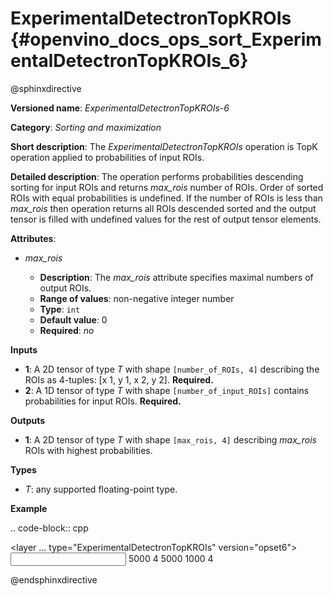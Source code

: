 # ExperimentalDetectronTopKROIs  {#openvino_docs_ops_sort_ExperimentalDetectronTopKROIs_6}

@sphinxdirective

**Versioned name**: *ExperimentalDetectronTopKROIs-6*

**Category**: *Sorting and maximization*

**Short description**: The *ExperimentalDetectronTopKROIs* operation is TopK operation applied to probabilities of input
ROIs.

**Detailed description**: The operation performs probabilities descending sorting for input ROIs and returns *max_rois*
number of ROIs. Order of sorted ROIs with equal probabilities is undefined. If the number of ROIs is less than *max_rois*
then operation returns all ROIs descended sorted and the output tensor is filled with undefined values for the rest of
output tensor elements.

**Attributes**:

* *max_rois*

  * **Description**: The *max_rois* attribute specifies maximal numbers of output ROIs.
  * **Range of values**: non-negative integer number
  * **Type**: ``int``
  * **Default value**: 0
  * **Required**: *no*

**Inputs**

* **1**: A 2D tensor of type *T* with shape ``[number_of_ROIs, 4]`` describing the ROIs as 4-tuples: [x 1, y 1, x 2, y 2]. **Required.**
* **2**: A 1D tensor of type *T* with shape ``[number_of_input_ROIs]`` contains probabilities for input ROIs. **Required.**

**Outputs**

* **1**: A 2D tensor of type *T* with shape ``[max_rois, 4]`` describing *max_rois* ROIs with highest probabilities.

**Types**

* *T*: any supported floating-point type.

**Example**

.. code-block:: cpp
   
   <layer ... type="ExperimentalDetectronTopKROIs" version="opset6">
       <data max_rois="1000"/>
       <input>
           <port id="0">
               <dim>5000</dim>
               <dim>4</dim>
           </port>
           <port id="1">
               <dim>5000</dim>
           </port>
       </input>
       <output>
           <port id="2" precision="FP32">
               <dim>1000</dim>
               <dim>4</dim>
           </port>
       </output>
   </layer>

@endsphinxdirective

